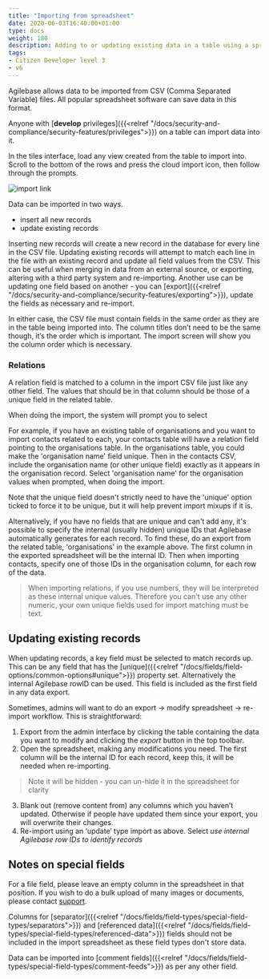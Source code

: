 ```yaml
---
title: "Importing from spreadsheet"
date: 2020-06-03T16:40:00+01:00
type: docs
weight: 180
description: Adding to or updating existing data in a table using a spreadsheet import
tags:
- Citizen Developer level 3
- v6
---
```

Agilebase allows data to be imported from CSV (Comma Separated Variable) files. All popular spreadsheet software can save data in this format.

Anyone with [**develop** privileges]({{<relref "/docs/security-and-compliance/security-features/privileges">}}) on a table can import data into it.

In the tiles interface, load any view created from the table to import into. Scroll to the bottom of the rows and press the cloud import icon, then follow through the prompts.

![import link](/import-link.png)

Data can be imported in two ways.

* insert all new records
* update existing records

Inserting new records will create a new record in the database for every line in the CSV file. Updating existing records will attempt to match each line in the file with an existing record and update all field values from the CSV. This can be useful when merging in data from an external source, or exporting, altering with a third party system and re-importing. Another use can be updating one field based on another - you can [export]({{<relref "/docs/security-and-compliance/security-features/exporting">}}), update the fields as necessary and re-import.

In either case, the CSV file must contain fields in the same order as they are in the table being imported into. The column titles don’t need to be the same though, it’s the order which is important. The import screen will show you the column order which is necessary.

### Relations
A relation field is matched to a column in the import CSV file just like any other field. The values that should be in that column should be those of a unique field in the related table.

When doing the import, the system will prompt you to select 

For example, if you have an existing table of organisations and you want to import contacts related to each, your contacts table will have a relation field pointing to the organisations table. In the organisations table, you could make the 'organisation name' field unique. Then in the contacts CSV, include the organisation name (or other unique field) exactly as it appears in the organisation record. Select 'organisation name' for the organisation values when prompted, when doing the import.

Note that the unique field doesn't strictly need to have the 'unique' option ticked to force it to be unique, but it will help prevent import mixups if it is.

Alternatively, if you have no fields that are unique and can't add any, it's possible to specify the internal (usually hidden) unique IDs that Agilebase automatically generates for each record. To find these, do an export from the related table, 'organisations' in the example above. The first column in the exported spreadsheet will be the internal ID. Then when importing contacts, specify one of those IDs in the organisation column, for each row of the data.

> When importing relations, if you use numbers, they will be interpreted as these internal unique values. Therefore you can't use any other numeric, your own unique fields used for import matching must be text.

## Updating existing records
When updating records, a key field must be selected to match records up. This can be any field that has the [unique]({{<relref "/docs/fields/field-options/common-options#unique">}}) property set. Alternatively the internal Agilebase rowID can be used. This field is included as the first field in any data export.

Sometimes, admins will want to do an export -> modify spreadsheet -> re-import workflow. This is straightforward:

1. Export from the admin interface by clicking the table containing the data you want to modify and clicking the _export_ button in the top toolbar.
2. Open the spreadsheet, making any modifications you need. The first column will be the internal ID for each record, keep this, it will be needed when re-importing.  
> Note it will be hidden - you can un-hide it in the spreadsheet for clarity
3. Blank out (remove content from) any columns which you haven’t updated. Otherwise if people have updated them since your export, you will overwrite their changes.
4. Re-import using an ‘update’ type import as above. Select _use internal Agilebase row IDs to identify records_

## Notes on special fields
For a file field, please leave an empty column in the spreadsheet in that position. If you wish to do a bulk upload of many images or documents, please contact [support](https://agilechilli.com/contact-us/).

Columns for [separator]({{<relref "/docs/fields/field-types/special-field-types/separators">}}) and [referenced data]({{<relref "/docs/fields/field-types/special-field-types/referenced-data">}}) fields should not be included in the import spreadsheet as these field types don't store data.

Data can be imported into [comment fields]({{<relref "/docs/fields/field-types/special-field-types/comment-feeds">}}) as per any other field.



